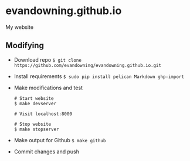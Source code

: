 # evandowning.github.io
My website

## Modifying
  - Download repo
    `$ git clone https://github.com/evandowning/evandowning.github.io.git`

  - Install requirements
    `$ sudo pip install pelican Markdown ghp-import`

  - Make modifications and test
    ```
    # Start website
    $ make devserver

    # Visit localhost:8000

    # Stop website
    $ make stopserver
    ```

  - Make output for Github
    `$ make github`

  - Commit changes and push
